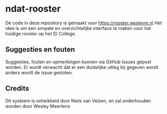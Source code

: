 # ndat-rooster
De code in deze repository is gemaakt voor https://rooster.wesleym.nl
Het idee is om een simpele en overzichtelijke interface te maken voor het huidige rooster op het ID College.

## Suggesties en fouten
Suggesties, fouten en opmerkingen kunnen via GitHub Issues gepost worden.
Er wordt verwacht dat er een duidelijke uitleg bij gegeven wordt anders wordt de issue gesloten.

## Credits
Dit systeem is ontwikkeld door Niels van Velzen, en zal onderhouden worden door Wesley Meertens
